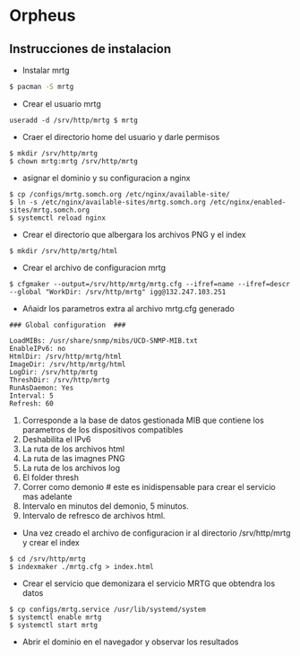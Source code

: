 # Orpheus

## Instrucciones de instalacion
 * Instalar mrtg
 ```bash
$ pacman -S mrtg
 ```
 * Crear el usuario mrtg
 ```
 useradd -d /srv/http/mrtg $ mrtg
 ```
 * Craer el directorio home del usuario y darle permisos
 ```
 $ mkdir /srv/http/mrtg
 $ chown mrtg:mrtg /srv/http/mrtg
 ```
 * asignar el dominio y su configuracion a nginx
 ```
 $ cp /configs/mrtg.somch.org /etc/nginx/available-site/
 $ ln -s /etc/nginx/available-sites/mrtg.somch.org /etc/nginx/enabled-sites/mrtg.somch.org
 $ systemctl reload nginx
 ```
* Crear el directorio que albergara los archivos PNG y el index
```
$ mkdir /srv/http/mrtg/html
```
* Crear el archivo de configuracion mrtg
```
$ cfgmaker --output=/srv/http/mrtg/mrtg.cfg --ifref=name --ifref=descr --global "WorkDir: /srv/http/mrtg" igg@132.247.103.251
```
* Añaidr los parametros extra al archivo mrtg.cfg generado
```
### Global configuration  ###

LoadMIBs: /usr/share/snmp/mibs/UCD-SNMP-MIB.txt
EnableIPv6: no
HtmlDir: /srv/http/mrtg/html
ImageDir: /srv/http/mrtg/html
LogDir: /srv/http/mrtg
ThreshDir: /srv/http/mrtg
RunAsDaemon: Yes
Interval: 5
Refresh: 60
```
1) Corresponde a la base de datos gestionada MIB que contiene los parametros de los dispositivos compatibles
2) Deshabilita el IPv6
3) La ruta de los archivos html
4) La ruta de las imagnes PNG
5) La ruta de los archivos log
6) El folder thresh
7) Correr como demonio # este es inidispensable para crear el servicio mas adelante
8) Intervalo en minutos del demonio, 5 minutos.
9) Intervalo de refresco de archivos html.

* Una vez creado el archivo de configuracion ir al directorio /srv/http/mrtg y crear el index
```
$ cd /srv/http/mrtg
$ indexmaker ./mrtg.cfg > index.html
```
* Crear el servicio que demonizara el servicio MRTG que obtendra los datos
```
$ cp configs/mrtg.service /usr/lib/systemd/system
$ systemctl enable mrtg
$ systemctl start mrtg
```
* Abrir el dominio en el navegador y observar los resultados